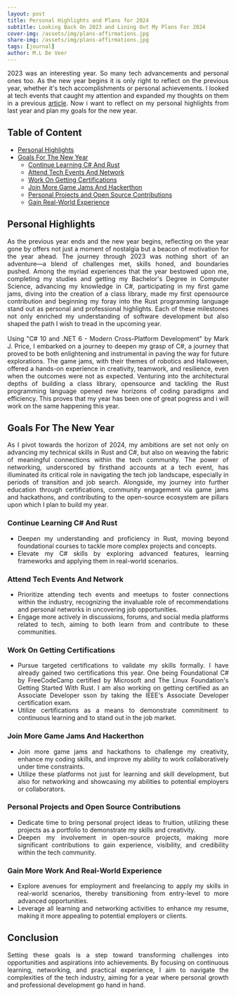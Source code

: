 ```yaml
---
layout: post
title: Personal Highlights and Plans for 2024
subtitle: Looking Back On 2023 and Lining Out My Plans For 2024
cover-img: /assets/img/plans-affirmations.jpg
share-img: /assets/img/plans-affirmations.jpg
tags: [journal]
author: M.L De Veer
---
```


<div align="justify">2023 was an interesting year. So many tech advancements and personal ones too. As the new year begins it is only right to reflect on the previous year, whether it's tech accomplishments or personal achievements. I looked at tech events that caught my attention and expanded my thoughts on them in a previous <a href="https://maame-deveer.github.io/techhollow/2024-01-10-highlights-in-tech-in-2023/" target="_blank">article</a>. Now i want to reflect on my personal highlights from last year and plan my goals for the new year.</div>


## Table of Content

- [Personal Highlights](#personal)
- [Goals For The New Year](#2024goals)
    - [Continue Learning C# And Rust](#continue-learning-csharp-and-rust)
    - [Attend Tech Events And Network ](#networking)
    - [Work On Getting Certifications](#certifications)
    - [Join More Game Jams And Hackerthon](#gamejams-and-hackerthons)
    - [Personal Projects and Open Source Contributions](#projects-and-opensource)
    - [Gain Real-World Experience](#work-experience)


<a id="personal"></a>
## Personal Highlights

<div align="justify">As the previous year ends and the new year begins, reflecting on the year gone by offers not just a moment of nostalgia but a beacon of motivation for the year ahead. The journey through 2023 was nothing short of an adventure—a blend of challenges met, skills honed, and boundaries pushed. Among the myriad experiences that the year bestowed upon me, completing my studies and getting my Bachelor's Degree in Computer Science, advancing my knowledge in C#, participating in my first game jams, diving into the creation of a class library, made my first opensource contribution and beginning my foray into the Rust programming language stand out as personal and professional highlights. Each of these milestones not only enriched my understanding of software development but also shaped the path I wish to tread in the upcoming year.</div>
<br>
<div align="justify">Using "C# 10 and .NET 6 - Modern Cross-Platform Development" by Mark J. Price, I embarked on a journey to deepen my grasp of C#, a journey that proved to be both enlightening and instrumental in paving the way for future explorations. The game jams, with their themes of robotics and Halloween, offered a hands-on experience in creativity, teamwork, and resilience, even when the outcomes were not as expected. Venturing into the architectural depths of building a class library, opensource and tackling the Rust programming language opened new horizons of coding paradigms and efficiency. This proves that my year has been one of great pogress and i will work on the same happening this year.</div>


<a id="2024goals"></a>
## Goals For The New Year

<div align="justify">As I pivot towards the horizon of 2024, my ambitions are set not only on advancing my technical skills in Rust and C#, but also on weaving the fabric of meaningful connections within the tech community. The power of networking, underscored by firsthand accounts at a tech event, has illuminated its critical role in navigating the tech job landscape, especially in periods of transition and job search. Alongside, my journey into further education through certifications, community engagement via game jams and hackathons, and contributing to the open-source ecosystem are pillars upon which I plan to build my year.</div>

<a id="continue-learning-csharp-and-rust"></a>
### Continue Learning C# And Rust

* <div align="justify">Deepen my understanding and proficiency in Rust, moving beyond foundational courses to tackle more complex projects and concepts.</div>

* <div align="justify">Elevate my C# skills by exploring advanced features, learning frameworks and applying them in real-world scenarios.</div>

<a id="networking"></a>
### Attend Tech Events And Network 

* <div align="justify">Prioritize attending tech events and meetups to foster connections within the industry, recognizing the invaluable role of recommendations and personal networks in uncovering job opportunities.</div>

* <div align="justify">Engage more actively in discussions, forums, and social media platforms related to tech, aiming to both learn from and contribute to these communities.</div>

<a id="certifications"></a>
### Work On Getting Certifications

* <div align="justify">Pursue targeted certifications to validate my skills formally. I have already gained two certifications this year. One being Foundational C# by FreeCodeCamp certified by Microsoft and The Linux Foundation's Getting Started With Rust. I am also working on getting certified as an Associate Developer sson by taking the IEEE's Associate Developer certification exam.</div>

* <div align="justify">Utilize certifications as a means to demonstrate commitment to continuous learning and to stand out in the job market.</div>

<a id="gamejams-and-hackerthons"></a>
### Join More Game Jams And Hackerthon

* <div align="justify">Join more game jams and hackathons to challenge my creativity, enhance my coding skills, and improve my ability to work collaboratively under time constraints.</div>

* <div align="justify">Utilize these platforms not just for learning and skill development, but also for networking and showcasing my abilities to potential employers or collaborators.</div>

<a id="projects-and-opensource"></a>
### Personal Projects and Open Source Contributions

* <div align="justify">Dedicate time to bring personal project ideas to fruition, utilizing these projects as a portfolio to demonstrate my skills and creativity.</div>

* <div align="justify">Deepen my involvement in open-source projects, making more significant contributions to gain experience, visibility, and credibility within the tech community.</div>

<a id="work-experience"></a>
### Gain More Work And Real-World Experience

* <div align="justify">Explore avenues for employment and freelancing to apply my skills in real-world scenarios, thereby transitioning from entry-level to more advanced opportunities.</div>

* <div align="justify">Leverage all learning and networking activities to enhance my resume, making it more appealing to potential employers or clients.</div>

## Conclusion

<div align="justify">Setting these goals is a step toward transforming challenges into opportunities and aspirations into achievements. By focusing on continuous learning, networking, and practical experience, I aim to navigate the complexities of the tech industry, aiming for a year where personal growth and professional development go hand in hand.</div>
